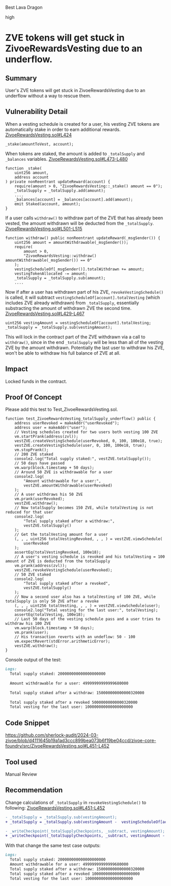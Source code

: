 Best Lava Dragon

high

# ZVE tokens will get stuck in ZivoeRewardsVesting due to an underflow.

## Summary
User's ZVE tokens will get stuck in ZivoeRewardsVesting due to an underflow without a way to rescue them.
## Vulnerability Detail
When a vesting schedule is created for a user, his vesting ZVE tokens are automatically stake in order to earn additional rewards.
[ZivoeRewardsVesting.sol#L424](https://github.com/sherlock-audit/2024-03-zivoe/blob/d4111645b19a1ad3ccc899bea073b6f19be04ccd/zivoe-core-foundry/src/ZivoeRewardsVesting.sol#L424)
```solidity
_stake(amountToVest, account);
```
When tokens are staked, the amount is added to `_totalSupply` and `_balances` variables.
[ZivoeRewardsVesting.sol#L473-L480](https://github.com/sherlock-audit/2024-03-zivoe/blob/d4111645b19a1ad3ccc899bea073b6f19be04ccd/zivoe-core-foundry/src/ZivoeRewardsVesting.sol#L473-L480)
```solidity
function _stake(
    uint256 amount,
    address account
) private nonReentrant updateReward(account) {
    require(amount > 0, "ZivoeRewardsVesting::_stake() amount == 0");
    _totalSupply = _totalSupply.add(amount);
    ....
    _balances[account] = _balances[account].add(amount);
    emit Staked(account, amount);
}
```
If a user calls `withdraw()` to withdraw part of the ZVE that has already been vested, the amount withdrawn will be deducted from the `_totalSupply`.
[ZivoeRewardsVesting.sol#L501-L515](https://github.com/sherlock-audit/2024-03-zivoe/blob/d4111645b19a1ad3ccc899bea073b6f19be04ccd/zivoe-core-foundry/src/ZivoeRewardsVesting.sol#L501-L515)
```solidity
function withdraw() public nonReentrant updateReward(_msgSender()) {
    uint256 amount = amountWithdrawable(_msgSender());
    require(
        amount > 0,
        "ZivoeRewardsVesting::withdraw() amountWithdrawable(_msgSender()) == 0"
    );
    vestingScheduleOf[_msgSender()].totalWithdrawn += amount;
    vestingTokenAllocated -= amount;
    _totalSupply = _totalSupply.sub(amount);
    ....
```
Now if after a user has withdrawn part of his ZVE, `revokeVestingSchedule()` is called, it will subtract `vestingScheduleOf[account].totalVesting` (which includes ZVE already withdrawn) from `_totalSupply`, essentially substracting the amount of withdrawn ZVE the second time.
[ZivoeRewardsVesting.sol#L429-L467](https://github.com/sherlock-audit/2024-03-zivoe/blob/d4111645b19a1ad3ccc899bea073b6f19be04ccd/zivoe-core-foundry/src/ZivoeRewardsVesting.sol#L429-L467)
```solidity
uint256 vestingAmount = vestingScheduleOf[account].totalVesting;
_totalSupply = _totalSupply.sub(vestingAmount);
```
This will lock in the contract part of the ZVE withdrawn via a call to `withdraw()`, since in the end `_totalSupply` will be less than all of the vesting ZVE by the amount withdrawn. Potentially the last user to withdraw his ZVE, won't be able to withdraw his full balance of ZVE at all.
## Impact
Locked funds in the contract.

## Proof Of Concept
Please add this test to Test_ZivoeRewardsVesting.sol.

```solidity
function test_ZivoeRewardsVesting_totalSupply_underflow() public {
    address userRevoked = makeAddr("userRevoked");
    address user = makeAddr("user");
    // Vesting schedules created for two users both vesting 100 ZVE
    vm.startPrank(address(zvl));
    vestZVE.createVestingSchedule(userRevoked, 0, 100, 100e18, true);
    vestZVE.createVestingSchedule(user, 0, 100, 100e18, true);
    vm.stopPrank();
    // 200 ZVE staked
    console2.log("Total supply staked:", vestZVE.totalSupply());
    // 50 days have passed
    vm.warp(block.timestamp + 50 days);
    // Around 50 ZVE is withdrawable for a user
    console2.log(
        "Amount withdrawable for a user:",
        vestZVE.amountWithdrawable(userRevoked)
    );
    // A user withdraws his 50 ZVE
    vm.prank(userRevoked);
    vestZVE.withdraw();
    // Now totalSupply becomes 150 ZVE, while totalVesting is not reduced for that user
    console2.log(
        "Total supply staked after a withdraw:",
        vestZVE.totalSupply()
    );
    // Get the totalVesting amount for a user
    (, , , uint256 totalVestingRevoked, , , ) = vestZVE.viewSchedule(
        userRevoked
    );
    assertEq(totalVestingRevoked, 100e18);
    // A user's vesting schedule is revoked and his totalVesting = 100 amount of ZVE is deducted from the totalSupply
    vm.prank(address(zvl));
    vestZVE.revokeVestingSchedule(userRevoked);
    // 50 ZVE staked
    console2.log(
        "Total supply staked after a revoked",
        vestZVE.totalSupply()
    );
    // Now a second user also has a totalVesting of 100 ZVE, while totalSupply is only 50 ZVE after a revoke
    (, , , uint256 totalVesting, , , ) = vestZVE.viewSchedule(user);
    console2.log("Total vesting for the last user:", totalVesting);
    assertEq(totalVesting, 100e18);
    // Last 50 days of the vesting schedule pass and a user tries to withdraw his 100 ZVE
    vm.warp(block.timestamp + 50 days);
    vm.prank(user);
    // His transaction reverts with an undeflow: 50 - 100
    vm.expectRevert(stdError.arithmeticError);
    vestZVE.withdraw();
}
```
Console output of the test:
```md
Logs:
  Total supply staked: 200000000000000000000
  
  Amount withdrawable for a user: 49999999999999680000
  
  Total supply staked after a withdraw: 150000000000000320000
  
  Total supply staked after a revoked 50000000000000320000
  Total vesting for the last user: 100000000000000000000
```
## Code Snippet
https://github.com/sherlock-audit/2024-03-zivoe/blob/d4111645b19a1ad3ccc899bea073b6f19be04ccd/zivoe-core-foundry/src/ZivoeRewardsVesting.sol#L451-L452
## Tool used

Manual Review

## Recommendation
Change calculations of `_totalSupply` in `revokeVestingSchedule()` to following:
[ZivoeRewardsVesting.sol#L451-L452](https://github.com/sherlock-audit/2024-03-zivoe/blob/d4111645b19a1ad3ccc899bea073b6f19be04ccd/zivoe-core-foundry/src/ZivoeRewardsVesting.sol#L451-L452)
```diff
- _totalSupply = _totalSupply.sub(vestingAmount);
+ _totalSupply = _totalSupply.sub(vestingAmount -  vestingScheduleOf[account].totalWithdrawn);

- _writeCheckpoint(_totalSupplyCheckpoints, _subtract, vestingAmount);
+ _writeCheckpoint(_totalSupplyCheckpoints, _subtract, vestingAmount - vestingScheduleOf[account].totalWithdrawn);
```

With that change the same test case outputs:
```md
Logs:
  Total supply staked: 200000000000000000000
  Amount withdrawable for a user: 49999999999999680000
  Total supply staked after a withdraw: 150000000000000320000
  Total supply staked after a revoked 100000000000000000000
  Total vesting for the last user: 100000000000000000000
```